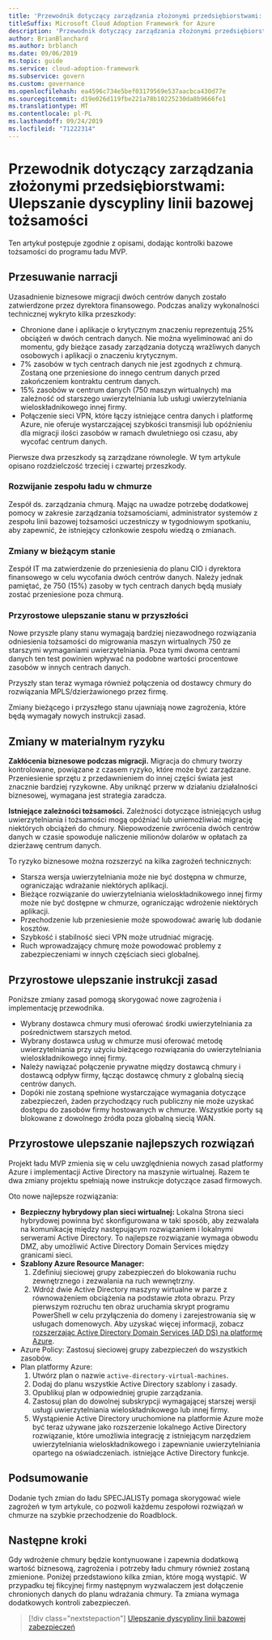 ```yaml
---
title: 'Przewodnik dotyczący zarządzania złożonymi przedsiębiorstwami: Ulepszanie dyscypliny linii bazowej tożsamości'
titleSuffix: Microsoft Cloud Adoption Framework for Azure
description: 'Przewodnik dotyczący zarządzania złożonymi przedsiębiorstwami: Ulepszanie dyscypliny linii bazowej tożsamości'
author: BrianBlanchard
ms.author: brblanch
ms.date: 09/06/2019
ms.topic: guide
ms.service: cloud-adoption-framework
ms.subservice: govern
ms.custom: governance
ms.openlocfilehash: ea4596c734e5bef03179569e537aacbca430d77e
ms.sourcegitcommit: d19e026d119fbe221a78b10225230da8b9666fe1
ms.translationtype: MT
ms.contentlocale: pl-PL
ms.lasthandoff: 09/24/2019
ms.locfileid: "71222314"
---
```

# <a name="governance-guide-for-complex-enterprises-improve-the-identity-baseline-discipline"></a>Przewodnik dotyczący zarządzania złożonymi przedsiębiorstwami: Ulepszanie dyscypliny linii bazowej tożsamości

Ten artykuł postępuje zgodnie z opisami, dodając kontrolki bazowe tożsamości do programu ładu MVP.

## <a name="advancing-the-narrative"></a>Przesuwanie narracji

Uzasadnienie biznesowe migracji dwóch centrów danych zostało zatwierdzone przez dyrektora finansowego. Podczas analizy wykonalności technicznej wykryto kilka przeszkody:

- Chronione dane i aplikacje o krytycznym znaczeniu reprezentują 25% obciążeń w dwóch centrach danych. Nie można wyeliminować ani do momentu, gdy bieżące zasady zarządzania dotyczą wrażliwych danych osobowych i aplikacji o znaczeniu krytycznym.
- 7% zasobów w tych centrach danych nie jest zgodnych z chmurą. Zostaną one przeniesione do innego centrum danych przed zakończeniem kontraktu centrum danych.
- 15% zasobów w centrum danych (750 maszyn wirtualnych) ma zależność od starszego uwierzytelniania lub usługi uwierzytelniania wieloskładnikowego innej firmy.
- Połączenie sieci VPN, które łączy istniejące centra danych i platformę Azure, nie oferuje wystarczającej szybkości transmisji lub opóźnieniu dla migracji ilości zasobów w ramach dwuletniego osi czasu, aby wycofać centrum danych.

Pierwsze dwa przeszkody są zarządzane równolegle. W tym artykule opisano rozdzielczość trzeciej i czwartej przeszkody.

### <a name="expanding-the-cloud-governance-team"></a>Rozwijanie zespołu ładu w chmurze

Zespół ds. zarządzania chmurą. Mając na uwadze potrzebę dodatkowej pomocy w zakresie zarządzania tożsamościami, administrator systemów z zespołu linii bazowej tożsamości uczestniczy w tygodniowym spotkaniu, aby zapewnić, że istniejący członkowie zespołu wiedzą o zmianach.

### <a name="changes-in-the-current-state"></a>Zmiany w bieżącym stanie

Zespół IT ma zatwierdzenie do przeniesienia do planu CIO i dyrektora finansowego w celu wycofania dwóch centrów danych. Należy jednak pamiętać, że 750 (15%) zasoby w tych centrach danych będą musiały zostać przeniesione poza chmurą.

### <a name="incrementally-improve-the-future-state"></a>Przyrostowe ulepszanie stanu w przyszłości

Nowe przyszłe plany stanu wymagają bardziej niezawodnego rozwiązania odniesienia tożsamości do migrowania maszyn wirtualnych 750 ze starszymi wymaganiami uwierzytelniania. Poza tymi dwoma centrami danych ten test powinien wpływać na podobne wartości procentowe zasobów w innych centrach danych.

Przyszły stan teraz wymaga również połączenia od dostawcy chmury do rozwiązania MPLS/dzierżawionego przez firmę.

Zmiany bieżącego i przyszłego stanu ujawniają nowe zagrożenia, które będą wymagały nowych instrukcji zasad.

## <a name="changes-in-tangible-risks"></a>Zmiany w materialnym ryzyku

**Zakłócenia biznesowe podczas migracji.** Migracja do chmury tworzy kontrolowane, powiązane z czasem ryzyko, które może być zarządzane. Przeniesienie sprzętu z przedawnieniem do innej części świata jest znacznie bardziej ryzykowne. Aby uniknąć przerw w działaniu działalności biznesowej, wymagana jest strategia zaradcza.

**Istniejące zależności tożsamości.** Zależności dotyczące istniejących usług uwierzytelniania i tożsamości mogą opóźniać lub uniemożliwiać migrację niektórych obciążeń do chmury. Niepowodzenie zwrócenia dwóch centrów danych w czasie spowoduje naliczenie milionów dolarów w opłatach za dzierżawę centrum danych.

To ryzyko biznesowe można rozszerzyć na kilka zagrożeń technicznych:

- Starsza wersja uwierzytelniania może nie być dostępna w chmurze, ograniczając wdrażanie niektórych aplikacji.
- Bieżące rozwiązanie do uwierzytelniania wieloskładnikowego innej firmy może nie być dostępne w chmurze, ograniczając wdrożenie niektórych aplikacji.
- Przechodzenie lub przeniesienie może spowodować awarię lub dodanie kosztów.
- Szybkość i stabilność sieci VPN może utrudniać migrację.
- Ruch wprowadzający chmurę może powodować problemy z zabezpieczeniami w innych częściach sieci globalnej.

## <a name="incremental-improvement-of-the-policy-statements"></a>Przyrostowe ulepszanie instrukcji zasad

Poniższe zmiany zasad pomogą skorygować nowe zagrożenia i implementację przewodnika.

- Wybrany dostawca chmury musi oferować środki uwierzytelniania za pośrednictwem starszych metod.
- Wybrany dostawca usług w chmurze musi oferować metodę uwierzytelniania przy użyciu bieżącego rozwiązania do uwierzytelniania wieloskładnikowego innej firmy.
- Należy nawiązać połączenie prywatne między dostawcą chmury i dostawcą odpływ firmy, łącząc dostawcę chmury z globalną siecią centrów danych.
- Dopóki nie zostaną spełnione wystarczające wymagania dotyczące zabezpieczeń, żaden przychodzący ruch publiczny nie może uzyskać dostępu do zasobów firmy hostowanych w chmurze. Wszystkie porty są blokowane z dowolnego źródła poza globalną siecią WAN.

## <a name="incremental-improvement-of-the-best-practices"></a>Przyrostowe ulepszanie najlepszych rozwiązań

Projekt ładu MVP zmienia się w celu uwzględnienia nowych zasad platformy Azure i implementacji Active Directory na maszynie wirtualnej. Razem te dwa zmiany projektu spełniają nowe instrukcje dotyczące zasad firmowych.

Oto nowe najlepsze rozwiązania:

- **Bezpieczny hybrydowy plan sieci wirtualnej:** Lokalna Strona sieci hybrydowej powinna być skonfigurowana w taki sposób, aby zezwalała na komunikację między następującym rozwiązaniem i lokalnymi serwerami Active Directory. To najlepsze rozwiązanie wymaga obwodu DMZ, aby umożliwić Active Directory Domain Services między granicami sieci.
- **Szablony Azure Resource Manager:**
    1. Zdefiniuj sieciowej grupy zabezpieczeń do blokowania ruchu zewnętrznego i zezwalania na ruch wewnętrzny.
    2. Wdróż dwie Active Directory maszyny wirtualne w parze z równoważeniem obciążenia na podstawie złota obrazu. Przy pierwszym rozruchu ten obraz uruchamia skrypt programu PowerShell w celu przyłączenia do domeny i zarejestrowania się w usługach domenowych. Aby uzyskać więcej informacji, zobacz [rozszerzając Active Directory Domain Services (AD DS) na platformę Azure](https://docs.microsoft.com/azure/architecture/reference-architectures/identity/adds-extend-domain).
- Azure Policy: Zastosuj sieciowej grupy zabezpieczeń do wszystkich zasobów.
- Plan platformy Azure:
    1. Utwórz plan o nazwie `active-directory-virtual-machines`.
    2. Dodaj do planu wszystkie Active Directory szablony i zasady.
    3. Opublikuj plan w odpowiedniej grupie zarządzania.
    4. Zastosuj plan do dowolnej subskrypcji wymagającej starszej wersji usługi uwierzytelniania wieloskładnikowego lub innej firmy.
    5. Wystąpienie Active Directory uruchomione na platformie Azure może być teraz używane jako rozszerzenie lokalnego Active Directory rozwiązanie, które umożliwia integrację z istniejącym narzędziem uwierzytelniania wieloskładnikowego i zapewnianie uwierzytelniania opartego na oświadczeniach. istniejące Active Directory funkcje.

## <a name="conclusion"></a>Podsumowanie

Dodanie tych zmian do ładu SPECJALISTy pomaga skorygować wiele zagrożeń w tym artykule, co pozwoli każdemu zespołowi rozwiązań w chmurze na szybkie przechodzenie do Roadblock.

## <a name="next-steps"></a>Następne kroki

Gdy wdrożenie chmury będzie kontynuowane i zapewnia dodatkową wartość biznesową, zagrożenia i potrzeby ładu chmury również zostaną zmienione. Poniżej przedstawiono kilka zmian, które mogą wystąpić. W przypadku tej fikcyjnej firmy następnym wyzwalaczem jest dołączenie chronionych danych do planu wdrażania chmury. Ta zmiana wymaga dodatkowych kontroli zabezpieczeń.

> [!div class="nextstepaction"]
> [Ulepszanie dyscypliny linii bazowej zabezpieczeń](./security-baseline-improvement.md)

